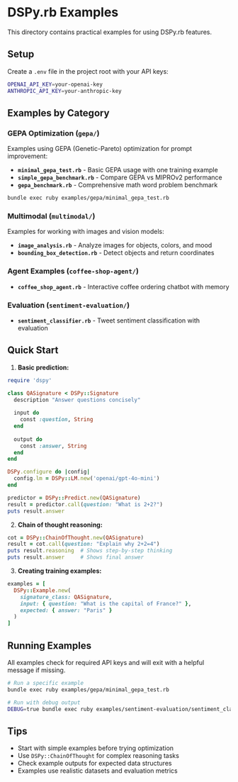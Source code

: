 # DSPy.rb Examples

This directory contains practical examples for using DSPy.rb features.

## Setup

Create a `.env` file in the project root with your API keys:
```bash
OPENAI_API_KEY=your-openai-key
ANTHROPIC_API_KEY=your-anthropic-key
```

## Examples by Category

### GEPA Optimization (`gepa/`)

Examples using GEPA (Genetic-Pareto) optimization for prompt improvement:

- **`minimal_gepa_test.rb`** - Basic GEPA usage with one training example
- **`simple_gepa_benchmark.rb`** - Compare GEPA vs MIPROv2 performance  
- **`gepa_benchmark.rb`** - Comprehensive math word problem benchmark

```bash
bundle exec ruby examples/gepa/minimal_gepa_test.rb
```

### Multimodal (`multimodal/`)

Examples for working with images and vision models:

- **`image_analysis.rb`** - Analyze images for objects, colors, and mood
- **`bounding_box_detection.rb`** - Detect objects and return coordinates

### Agent Examples (`coffee-shop-agent/`)

- **`coffee_shop_agent.rb`** - Interactive coffee ordering chatbot with memory

### Evaluation (`sentiment-evaluation/`)

- **`sentiment_classifier.rb`** - Tweet sentiment classification with evaluation

## Quick Start

1. **Basic prediction:**
```ruby
require 'dspy'

class QASignature < DSPy::Signature
  description "Answer questions concisely"
  
  input do
    const :question, String
  end
  
  output do
    const :answer, String
  end
end

DSPy.configure do |config|
  config.lm = DSPy::LM.new('openai/gpt-4o-mini')
end

predictor = DSPy::Predict.new(QASignature)
result = predictor.call(question: "What is 2+2?")
puts result.answer
```

2. **Chain of thought reasoning:**
```ruby
cot = DSPy::ChainOfThought.new(QASignature)
result = cot.call(question: "Explain why 2+2=4")
puts result.reasoning  # Shows step-by-step thinking
puts result.answer     # Shows final answer
```

3. **Creating training examples:**
```ruby
examples = [
  DSPy::Example.new(
    signature_class: QASignature,
    input: { question: "What is the capital of France?" },
    expected: { answer: "Paris" }
  )
]
```

## Running Examples

All examples check for required API keys and will exit with a helpful message if missing.

```bash
# Run a specific example
bundle exec ruby examples/gepa/minimal_gepa_test.rb

# Run with debug output
DEBUG=true bundle exec ruby examples/sentiment-evaluation/sentiment_classifier.rb
```

## Tips

- Start with simple examples before trying optimization
- Use `DSPy::ChainOfThought` for complex reasoning tasks
- Check example outputs for expected data structures
- Examples use realistic datasets and evaluation metrics